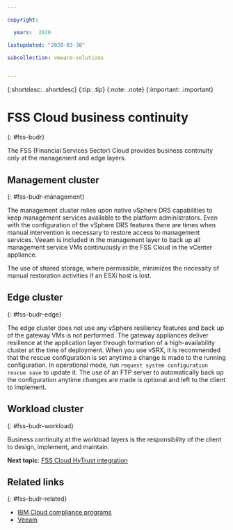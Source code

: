 ```yaml
---

copyright:

  years:  2020

lastupdated: "2020-03-30"

subcollection: vmware-solutions


---
```


{:shortdesc: .shortdesc}
{:tip: .tip}
{:note: .note}
{:important: .important}

# FSS Cloud business continuity
{: #fss-budr}

The FSS (Financial Services Sector) Cloud provides business continuity only at the management and edge layers.

## Management cluster
{: #fss-budr-management}

The management cluster relies upon native vSphere DRS capabilities to keep management services available to the platform administrators. Even with the configuration of the vSphere DRS features there are times when manual intervention is necessary to restore access to management services. Veeam is included in the management layer to back up all management service VMs continuously in the FSS Cloud in the vCenter appliance.

The use of shared storage, where permissible, minimizes the necessity of manual restoration activities if an ESXi host is lost.

## Edge cluster
{: #fss-budr-edge}

The edge cluster does not use any vSphere resiliency features and back up of the gateway VMs is not performed. The gateway appliances deliver resilience at the application layer through formation of a high-availability cluster at the time of deployment. When you use vSRX, it is recommended that the rescue configuration is set anytime a change is made to the running configuration. In operational mode, run `request system configuration rescue save` to update it. The use of an FTP server to automatically back up the configuration anytime changes are made is optional and left to the client to implement.

## Workload cluster
{: #fss-budr-workload}

Business continuity at the workload layers is the responsibility of the client to design, implement, and maintain.

**Next topic**: [FSS Cloud HyTrust integration](/docs/vmwaresolutions?topic=vmware-solutions-fss-hytrust)

## Related links
{: #fss-budr-related}

* [IBM Cloud compliance programs](https://www.ibm.com/cloud/compliance)
* [Veeam](/docs/vmwaresolutions?topic=vmware-solutions-veeam_considerations)
